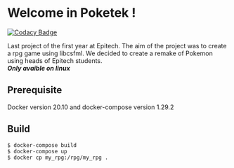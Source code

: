 # Welcome in Poketek !
[![Codacy Badge](https://app.codacy.com/project/badge/Grade/f99426f2eaf44c8aa0b37d177eb6c90f)](https://www.codacy.com/gh/LucasMarsala/my_rpg_2017/dashboard?utm_source=github.com&amp;utm_medium=referral&amp;utm_content=LucasMarsala/my_rpg_2017&amp;utm_campaign=Badge_Grade)

Last project of the first year at Epitech. The aim of the project was to create a rpg game using libcsfml. We decided to create a remake of Pokemon using heads of Epitech students. <br>***Only avaible on linux***

## Prerequisite

  Docker version 20.10 and docker-compose version 1.29.2

## Build

```
$ docker-compose build
$ docker-compose up
$ docker cp my_rpg:/rpg/my_rpg .
```
